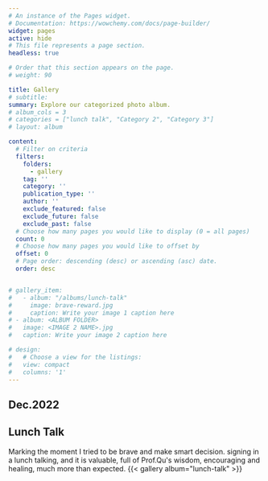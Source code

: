 ```yaml
---
# An instance of the Pages widget.
# Documentation: https://wowchemy.com/docs/page-builder/
widget: pages
active: hide
# This file represents a page section.
headless: true

# Order that this section appears on the page.
# weight: 90

title: Gallery
# subtitle:
summary: Explore our categorized photo album.
# album_cols = 3
# categories = ["lunch talk", "Category 2", "Category 3"]
# layout: album

content:
  # Filter on criteria
  filters:
    folders:
      - gallery
    tag: ''
    category: ''
    publication_type: ''
    author: ''
    exclude_featured: false
    exclude_future: false
    exclude_past: false
  # Choose how many pages you would like to display (0 = all pages)
  count: 0
  # Choose how many pages you would like to offset by
  offset: 0
  # Page order: descending (desc) or ascending (asc) date.
  order: desc


# gallery_item:
#   - album: "/albums/lunch-talk"
#     image: brave-reward.jpg
#     caption: Write your image 1 caption here
# - album: <ALBUM FOLDER>
#   image: <IMAGE 2 NAME>.jpg
#   caption: Write your image 2 caption here

# design:
#   # Choose a view for the listings:
#   view: compact
#   columns: '1'
---
```

## Dec.2022
## Lunch Talk
Marking the moment I tried to be brave and make smart decision. signing in a lunch talking, and it is valuable, full of Prof.Qu's wisdom, encouraging and healing, much more than expected. 
{{< gallery album="lunch-talk" >}}